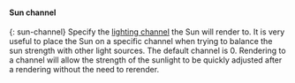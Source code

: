 
#### Sun channel
{: sun-channel}
Specify the [lighting channel](lights-tab.html#channel) the Sun will render to. It is very useful to place the Sun on a specific channel when trying to balance the sun strength with other light sources. The default channel is 0. Rendering to a channel will allow the strength of the sunlight to be quickly adjusted after a rendering without the need to rerender.
